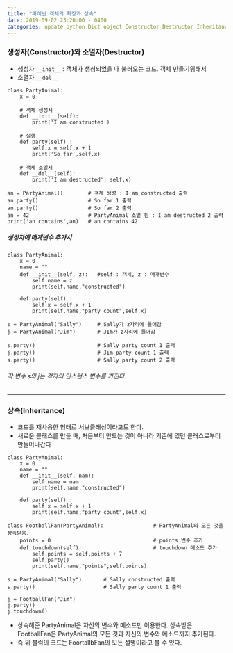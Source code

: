 ```yaml
---
title: "파이썬 객체의 확장과 상속"
date: 2019-09-02 23:20:00 - 0400
categories: update python Dict object Constructor Destructor Inheritance
---
```


### 생성자(Constructor)와 소멸자(Destructor)
  - 생성자 `__init__` : 객체가 생성되었을 때 불러오는 코드. 객체 만들기위해서
  - 소멸자 `__del__`

```
class PartyAnimal:
    x = 0

	# 객체 생성시
    def __init__(self):
        print('I am constructed')

    # 실행
    def party(self) :
        self.x = self.x + 1
        print('So far',self.x)

	# 객체 소멸시
    def __del__(self):
        print('I am destructed', self.x)

an = PartyAnimal()        # 객체 생성 : I am constructed 출력
an.party()                # So far 1 출력
an.party()                # So far 2 출력
an = 42                   # PartyAnimal 소멸 됨 : I am destructed 2 출력
print('an contains',an)   # an contains 42
```
##### 생성자에 매개변수 추가시

 
```
class PartyAnimal:
    x = 0
    name = ""
    def __init__(self, z):   #self : 객체, z : 매개변수
        self.name = z
        print(self.name,"constructed")

    def party(self) :
        self.x = self.x + 1
        print(self.name,"party count",self.x)

s = PartyAnimal("Sally")     # Sally가 z자리에 들어감
j = PartyAnimal("Jim")       # JIm가 z자리에 들어감

s.party()                    # Sally party count 1 출력
j.party()                    # Jim party count 1 출력
s.party()                    # Sally party count 2 출력
```
######  각 변수 s와 j는  각자의 인스턴스 변수를 가진다.

- - -
 
###  상속(Inheritance)
-  코드를 재사용한 형태로 서브클래싱이라고도 한다.
- 새로운 클래스를 만들 때, 처음부터 만드는 것이 아니라 기존에 있던 클래스로부터 만들어나간다

```
class PartyAnimal:
    x = 0
    name = ""
    def __init__(self, nam):
        self.name = nam
        print(self.name,"constructed")

    def party(self) :
        self.x = self.x + 1
        print(self.name,"party count",self.x)

class FootballFan(PartyAnimal):                # PartyAnimal의 모든 것을 상속받음.
    points = 0                                 # points 변수 추가
    def touchdown(self):                       # touchdown 메소드 추가
        self.points = self.points + 7
        self.party()
        print(self.name,"points",self.points)
            
s = PartyAnimal("Sally")       # Sally constructed 출력
s.party()                      # Sally party count 1 출력

j = FootballFan("Jim")
j.party()
j.touchdown()

```
-  상속해준 PartyAnimal은 자신의 변수와 메소드만 이용한다.
상속받은 FootballFan은 PartyAnimal의 모든 것과 자신의 변수와 메소드까지 추가된다.
-  즉 위 블럭의 코드는 FoortallbFan의 모든 설명이라고 볼 수 있다.
